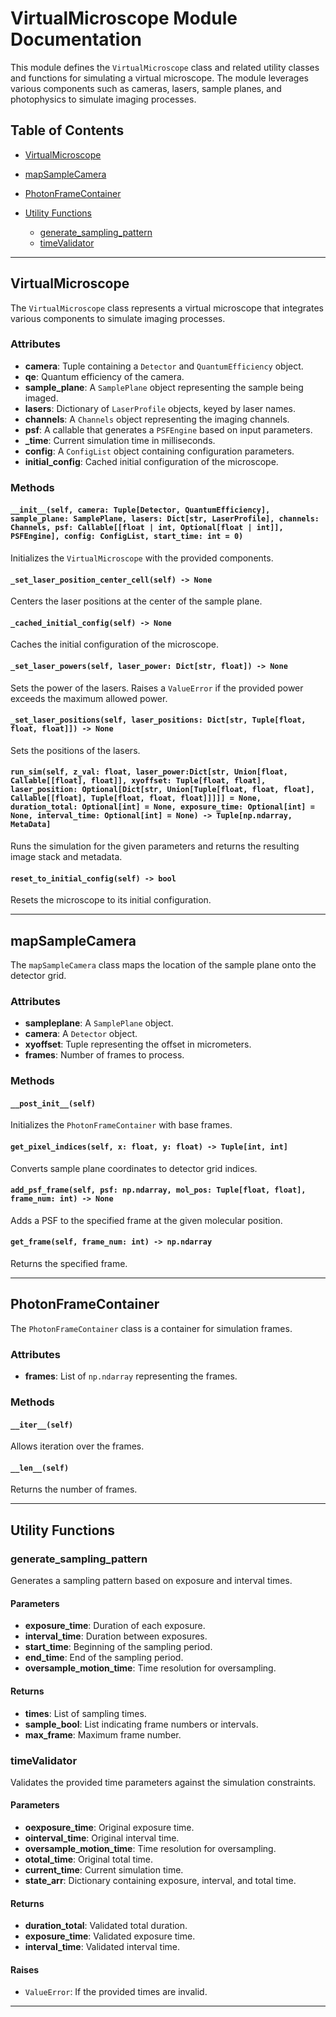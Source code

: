 # VirtualMicroscope Module Documentation

This module defines the `VirtualMicroscope` class and related utility classes and functions for simulating a virtual microscope. The module leverages various components such as cameras, lasers, sample planes, and photophysics to simulate imaging processes.

## Table of Contents

- [VirtualMicroscope](#virtualmicroscope)

- [mapSampleCamera](#mapsamplecamera)

- [PhotonFrameContainer](#photonframecontainer)

- [Utility Functions](#utility-functions)
  - [generate_sampling_pattern](#generate_sampling_pattern)
  - [timeValidator](#timevalidator)

---

## VirtualMicroscope

The `VirtualMicroscope` class represents a virtual microscope that integrates various components to simulate imaging processes.

### Attributes

- **camera**: Tuple containing a `Detector` and `QuantumEfficiency` object.
- **qe**: Quantum efficiency of the camera.
- **sample_plane**: A `SamplePlane` object representing the sample being imaged.
- **lasers**: Dictionary of `LaserProfile` objects, keyed by laser names.
- **channels**: A `Channels` object representing the imaging channels.
- **psf**: A callable that generates a `PSFEngine` based on input parameters.
- **_time**: Current simulation time in milliseconds.
- **config**: A `ConfigList` object containing configuration parameters.
- **initial_config**: Cached initial configuration of the microscope.

### Methods

#### `__init__(self, camera: Tuple[Detector, QuantumEfficiency], sample_plane: SamplePlane, lasers: Dict[str, LaserProfile], channels: Channels, psf: Callable[[float | int, Optional[float | int]], PSFEngine], config: ConfigList, start_time: int = 0)`

Initializes the `VirtualMicroscope` with the provided components.

#### `_set_laser_position_center_cell(self) -> None`

Centers the laser positions at the center of the sample plane.

#### `_cached_initial_config(self) -> None`

Caches the initial configuration of the microscope.

#### `_set_laser_powers(self, laser_power: Dict[str, float]) -> None`

Sets the power of the lasers. Raises a `ValueError` if the provided power exceeds the maximum allowed power.

#### `_set_laser_positions(self, laser_positions: Dict[str, Tuple[float, float, float]]) -> None`

Sets the positions of the lasers.

#### `run_sim(self, z_val: float, laser_power:Dict[str, Union[float, Callable[[float], float]], xyoffset: Tuple[float, float], laser_position: Optional[Dict[str, Union[Tuple[float, float, float], Callable[[float], Tuple[float, float, float]]]]] = None, duration_total: Optional[int] = None, exposure_time: Optional[int] = None, interval_time: Optional[int] = None) -> Tuple[np.ndarray, MetaData]`

Runs the simulation for the given parameters and returns the resulting image stack and metadata.

#### `reset_to_initial_config(self) -> bool`

Resets the microscope to its initial configuration.

---

## mapSampleCamera

The `mapSampleCamera` class maps the location of the sample plane onto the detector grid.

### Attributes

- **sampleplane**: A `SamplePlane` object.
- **camera**: A `Detector` object.
- **xyoffset**: Tuple representing the offset in micrometers.
- **frames**: Number of frames to process.

### Methods

#### `__post_init__(self)`

Initializes the `PhotonFrameContainer` with base frames.

#### `get_pixel_indices(self, x: float, y: float) -> Tuple[int, int]`

Converts sample plane coordinates to detector grid indices.

#### `add_psf_frame(self, psf: np.ndarray, mol_pos: Tuple[float, float], frame_num: int) -> None`

Adds a PSF to the specified frame at the given molecular position.

#### `get_frame(self, frame_num: int) -> np.ndarray`

Returns the specified frame.

---

## PhotonFrameContainer

The `PhotonFrameContainer` class is a container for simulation frames.

### Attributes

- **frames**: List of `np.ndarray` representing the frames.

### Methods

#### `__iter__(self)`

Allows iteration over the frames.

#### `__len__(self)`

Returns the number of frames.

---

## Utility Functions

### generate_sampling_pattern

Generates a sampling pattern based on exposure and interval times.

#### Parameters

- **exposure_time**: Duration of each exposure.
- **interval_time**: Duration between exposures.
- **start_time**: Beginning of the sampling period.
- **end_time**: End of the sampling period.
- **oversample_motion_time**: Time resolution for oversampling.

#### Returns

- **times**: List of sampling times.
- **sample_bool**: List indicating frame numbers or intervals.
- **max_frame**: Maximum frame number.

### timeValidator

Validates the provided time parameters against the simulation constraints.

#### Parameters

- **oexposure_time**: Original exposure time.
- **ointerval_time**: Original interval time.
- **oversample_motion_time**: Time resolution for oversampling.
- **ototal_time**: Original total time.
- **current_time**: Current simulation time.
- **state_arr**: Dictionary containing exposure, interval, and total time.

#### Returns

- **duration_total**: Validated total duration.
- **exposure_time**: Validated exposure time.
- **interval_time**: Validated interval time.

#### Raises

- `ValueError`: If the provided times are invalid.

---
